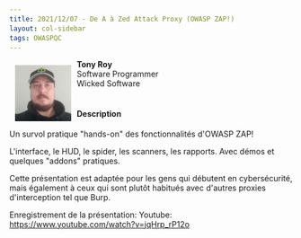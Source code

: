 ```yaml
---
title: 2021/12/07 - De A à Zed Attack Proxy (OWASP ZAP!)
layout: col-sidebar
tags: OWASPQC
---
```


<img align="left" style="padding: 10px;" width="100px" src="../../assets/images/200px-TonyRoy.jpg" />

**Tony Roy**
<br>Software Programmer
<br>Wicked Software
<br>
<br>

#### Description

Un survol pratique "hands-on" des fonctionnalités d'OWASP ZAP!

L'interface, le HUD, le spider, les scanners, les rapports. Avec démos et quelques "addons" pratiques.

Cette présentation est adaptée pour les gens qui débutent en cybersécurité, mais également à ceux qui sont plutôt habitués avec d'autres proxies d'interception tel que Burp.

Enregistrement de la présentation: Youtube: https://www.youtube.com/watch?v=jqHrp_rP12o

<br>
